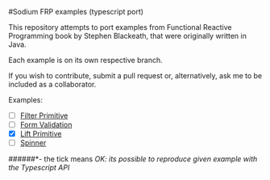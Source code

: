 #Sodium FRP examples (typescript port)

This repository attempts to port examples from Functional Reactive Programming book by Stephen Blackeath, that were originally written in Java. 

Each example is on its own respective branch.

If you wish to contribute, submit a pull request or, alternatively, ask me to be included as a collaborator.

Examples:

- [ ] [Filter Primitive](https://github.com/graforlock/sodium-typescript-examples/tree/filter-primitive)
- [ ] [Form Validation](https://github.com/graforlock/sodium-typescript-examples/tree/form-validation)
- [x] [Lift Primitive](https://github.com/graforlock/sodium-typescript-examples/tree/lift-primitive)
- [ ] [Spinner](https://github.com/graforlock/sodium-typescript-examples/tree/sspinner)

######*- the tick means _OK: its possible to reproduce given example with the Typescript API_
